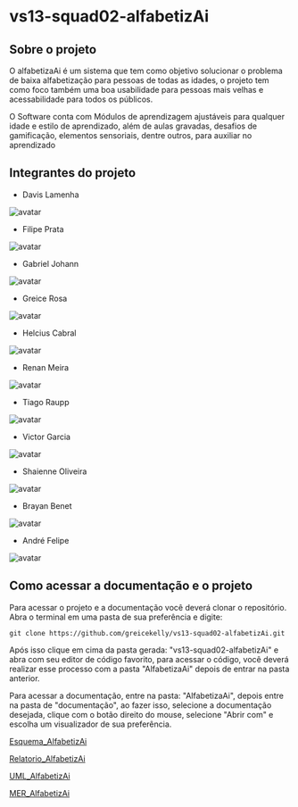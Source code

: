 # vs13-squad02-alfabetizAi

## Sobre o projeto

O alfabetizaAi é um sistema que tem como objetivo solucionar o problema de baixa alfabetização para pessoas de todas as idades, o projeto tem como foco também uma boa usabilidade para pessoas mais velhas e acessabilidade para todos os públicos.

O Software conta com Módulos de aprendizagem ajustáveis para qualquer idade e estilo de aprendizado, além de aulas gravadas, desafios de gamificação, elementos sensoriais, dentre outros, para auxiliar no aprendizado

## Integrantes do projeto

- Davis Lamenha

![avatar](https://github.com/davislamenha.png?size=150)

- Filipe Prata 

![avatar](https://github.com/FilipePrata.png?size=150)

- Gabriel Johann

![avatar](https://github.com/GabrielJohann.png?size=150)

- Greice Rosa

![avatar](https://github.com/Greicekelly.png?size=150)

- Helcius Cabral

![avatar](https://github.com/Helcius.png?size=150)

- Renan Meira

![avatar](https://github.com/RenanStMeira.png?size=150)

- Tiago Raupp

![avatar](https://github.com/tiraupp.png?size=150)

- Victor Garcia

![avatar](https://github.com/victorgarciadss.png?size=150)

- Shaienne Oliveira

![avatar](https://github.com/shaienne23.png?size=150)

- Brayan Benet

![avatar](https://github.com/brayanbenet.png?size=150)

- André Felipe

![avatar](https://github.com/andr3felipe.png?size=150)




## Como acessar a documentação e o projeto

Para acessar o projeto e a documentação você deverá clonar o repositório. Abra o terminal em uma pasta de sua preferência e digite:

```
git clone https://github.com/greicekelly/vs13-squad02-alfabetizAi.git
```

Após isso clique em cima da pasta gerada: "vs13-squad02-alfabetizAi"  e abra com seu editor de código favorito, para acessar o código, você deverá realizar esse processo com a pasta "AlfabetizaAi" depois de entrar na pasta anterior.

Para acessar a documentação, entre na pasta: "AlfabetizaAi", depois entre na pasta de "documentação", ao fazer isso, selecione a documentação desejada, clique com o botão direito do mouse, selecione "Abrir com" e escolha um visualizador de sua preferência.

[Esquema_AlfabetizAi](https://github.com/greicekelly/vs13-squad02-alfabetizAi/blob/main/AlfabetizaAi/documentacao/Esquema_AlfabetizAi.pdf)

[Relatorio_AlfabetizAi](https://github.com/greicekelly/vs13-squad02-alfabetizAi/blob/main/AlfabetizaAi/documentacao/Relatorio_AlfabetizAi.pdf)

[UML_AlfabetizAi](https://github.com/greicekelly/vs13-squad02-alfabetizAi/blob/main/AlfabetizaAi/documentacao/UML_AlfabetizAi.pdf)

[MER_AlfabetizAi](https://github.com/greicekelly/vs13-squad02-alfabetizAi/blob/main/AlfabetizaAi/documentacao/MER_AlfabetizAi.pdf)




